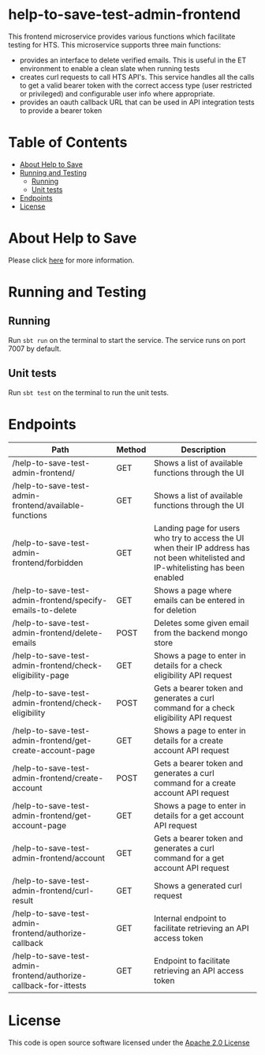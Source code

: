 help-to-save-test-admin-frontend
================================
This frontend microservice provides various functions which facilitate testing for HTS. This microservice supports
three main functions:
- provides an interface to delete verified emails. This is useful in the ET environment to enable a clean
  slate when running tests
- creates curl requests to call HTS API's. This service handles all the calls to get a valid bearer token with the
  correct access type (user restricted or privileged) and configurable user info where appropriate.
- provides an oauth callback URL that can be used in API integration tests to provide a bearer token


Table of Contents
=================
* [About Help to Save](#about-help-to-save)
* [Running and Testing](#running-and-testing)
   * [Running](#running)
   * [Unit tests](#unit-tests)
* [Endpoints](#endpoints)
* [License](#license)


About Help to Save
==================
Please click [here](https://github.com/hmrc/help-to-save#about-help-to-save) for more information.

Running and Testing
===================

Running
-------
Run `sbt run` on the terminal to start the service. The service runs on port 7007 by default.

Unit tests
----------
Run `sbt test` on the terminal to run the unit tests.

Endpoints
=========
| Path                                                             | Method | Description  |
| -----------------------------------------------------------------| ------ | ------------ |
| /help-to-save-test-admin-frontend/                               | GET    | Shows a list of available functions through the UI |
| /help-to-save-test-admin-frontend/available-functions            | GET    | Shows a list of available functions through the UI |
| /help-to-save-test-admin-frontend/forbidden                      | GET    | Landing page for users who try to access the UI when their IP address has not been whitelisted and IP-whitelisting has been enabled |
| /help-to-save-test-admin-frontend/specify-emails-to-delete       | GET    | Shows a page where emails can be entered in for deletion |
| /help-to-save-test-admin-frontend/delete-emails                  | POST   | Deletes some given email from the backend mongo store |
| /help-to-save-test-admin-frontend/check-eligibility-page         | GET    | Shows a page to enter in details for a check eligibility API request |
| /help-to-save-test-admin-frontend/check-eligibility              | POST   | Gets a bearer token and generates a curl command for a check eligibility API request |
| /help-to-save-test-admin-frontend/get-create-account-page        | GET    | Shows a page to enter in details for a create account API request |
| /help-to-save-test-admin-frontend/create-account                 | POST   | Gets a bearer token and generates a curl command for a create account API request |
| /help-to-save-test-admin-frontend/get-account-page               | GET    | Shows a page to enter in details for a get account API request |
| /help-to-save-test-admin-frontend/account                        | GET    | Gets a bearer token and generates a curl command for a get account API request |
| /help-to-save-test-admin-frontend/curl-result                    | GET    | Shows a generated curl request |
| /help-to-save-test-admin-frontend/authorize-callback             | GET    | Internal endpoint to facilitate retrieving an API access token |
| /help-to-save-test-admin-frontend/authorize-callback-for-ittests | GET    | Endpoint to facilitate retrieving an API access token |

License
=======
This code is open source software licensed under the [Apache 2.0 License]("http://www.apache.org/licenses/LICENSE-2.0.html")
